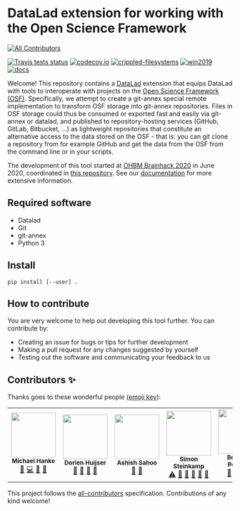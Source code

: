 # DataLad extension for working with the Open Science Framework
<!-- ALL-CONTRIBUTORS-BADGE:START - Do not remove or modify this section -->
[![All Contributors](https://img.shields.io/badge/all_contributors-7-orange.svg?style=flat-square)](#contributors-)
<!-- ALL-CONTRIBUTORS-BADGE:END -->

[![Travis tests status](https://secure.travis-ci.org/datalad/datalad-osf.png?branch=master)](https://travis-ci.org/datalad/datalad-osf) [![codecov.io](https://codecov.io/github/datalad/datalad-osf/coverage.svg?branch=master)](https://codecov.io/github/datalad/datalad-osf?branch=master) [![crippled-filesystems](https://github.com/datalad/datalad-osf/workflows/crippled-filesystems/badge.svg)](https://github.com/datalad/datalad-osf/actions?query=workflow%3Acrippled-filesystems) [![win2019](https://github.com/datalad/datalad-osf/workflows/win2019/badge.svg)](https://github.com/datalad/datalad-osf/actions?query=workflow%3Awin2019)  [![docs](https://github.com/datalad/datalad-osf/workflows/docs/badge.svg)](https://github.com/datalad/datalad-osf/actions?query=workflow%3Adocs)

Welcome! This repository contains a [DataLad](http://datalad.org) extension that equips DataLad with tools to interoperate with projects on the [Open Science Framework (OSF)](https://osf.io). Specifically, we attempt to create a git-annex special remote implementation to transform OSF storage into git-annex repositories. Files in OSF storage could thus be consumed or exported fast and easily via git-annex or datalad, and published to repository-hosting services (GitHub, GitLab, Bitbucket, ...) as lightweight repositories that constitute an alternative access to the data stored on the OSF - that is: you can git clone a repository from for example GitHub and get the data from the OSF from the command line or in your scripts.

The development of this tool started at [OHBM Brainhack 2020](https://github.com/ohbm/hackathon2020/issues/156) in June 2020, coordinated in [this repository](https://github.com/adswa/git-annex-remote-osf). See our [documentation](http://docs.datalad.org/projects/osf) for more extensive information.

## Required software

- Datalad
- Git
- git-annex
- Python 3

## Install

```
pip install [--user] .
```

## How to contribute
You are very welcome to help out developing this tool further. You can contribute by:

- Creating an issue for bugs or tips for further development
- Making a pull request for any changes suggested by yourself
- Testing out the software and communicating your feedback to us

## Contributors ✨

Thanks goes to these wonderful people ([emoji key](https://allcontributors.org/docs/en/emoji-key)):
<!-- ALL-CONTRIBUTORS-LIST:START - Do not remove or modify this section -->
<!-- prettier-ignore-start -->
<!-- markdownlint-disable -->
<table>
  <tr>
    <td align="center"><a href="http://psychoinformatics.de"><img src="https://avatars1.githubusercontent.com/u/136479?v=4" width="100px;" alt=""/><br /><sub><b>Michael Hanke</b></sub></a><br /><a href="#maintenance-mih" title="Maintenance">🚧</a> <a href="https://github.com/datalad/datalad-osf/commits?author=mih" title="Code">💻</a> <a href="https://github.com/datalad/datalad-osf/issues?q=author%3Amih" title="Bug reports">🐛</a> <a href="#ideas-mih" title="Ideas, Planning, & Feedback">🤔</a></td>
    <td align="center"><a href="https://github.com/DorienHuijser"><img src="https://avatars1.githubusercontent.com/u/58177697?v=4" width="100px;" alt=""/><br /><sub><b>Dorien Huijser</b></sub></a><br /><a href="https://github.com/datalad/datalad-osf/commits?author=DorienHuijser" title="Documentation">📖</a> <a href="#projectManagement-DorienHuijser" title="Project Management">📆</a> <a href="#ideas-DorienHuijser" title="Ideas, Planning, & Feedback">🤔</a> <a href="#userTesting-DorienHuijser" title="User Testing">📓</a></td>
    <td align="center"><a href="https://github.com/TheDragon246"><img src="https://avatars2.githubusercontent.com/u/63247401?v=4" width="100px;" alt=""/><br /><sub><b>Ashish Sahoo</b></sub></a><br /><a href="https://github.com/datalad/datalad-osf/commits?author=TheDragon246" title="Documentation">📖</a> <a href="#maintenance-TheDragon246" title="Maintenance">🚧</a></td>
    <td align="center"><a href="https://github.com/SRSteinkamp"><img src="https://avatars2.githubusercontent.com/u/17494653?v=4" width="100px;" alt=""/><br /><sub><b>Simon Steinkamp</b></sub></a><br /><a href="https://github.com/datalad/datalad-osf/commits?author=SRSteinkamp" title="Tests">⚠️</a> <a href="https://github.com/datalad/datalad-osf/commits?author=SRSteinkamp" title="Documentation">📖</a> <a href="#projectManagement-SRSteinkamp" title="Project Management">📆</a> <a href="#ideas-SRSteinkamp" title="Ideas, Planning, & Feedback">🤔</a> <a href="#userTesting-SRSteinkamp" title="User Testing">📓</a> <a href="#maintenance-SRSteinkamp" title="Maintenance">🚧</a></td>
    <td align="center"><a href="https://github.com/bpoldrack"><img src="https://avatars2.githubusercontent.com/u/10498301?v=4" width="100px;" alt=""/><br /><sub><b>Benjamin Poldrack</b></sub></a><br /><a href="#projectManagement-bpoldrack" title="Project Management">📆</a> <a href="#ideas-bpoldrack" title="Ideas, Planning, & Feedback">🤔</a> <a href="https://github.com/datalad/datalad-osf/commits?author=bpoldrack" title="Code">💻</a> <a href="#maintenance-bpoldrack" title="Maintenance">🚧</a></td>
    <td align="center"><a href="https://gitlab.com/kousu"><img src="https://avatars2.githubusercontent.com/u/987487?v=4" width="100px;" alt=""/><br /><sub><b>Nick</b></sub></a><br /><a href="#projectManagement-kousu" title="Project Management">📆</a> <a href="#ideas-kousu" title="Ideas, Planning, & Feedback">🤔</a> <a href="https://github.com/datalad/datalad-osf/commits?author=kousu" title="Code">💻</a> <a href="#maintenance-kousu" title="Maintenance">🚧</a></td>
    <td align="center"><a href="https://github.com/nbeliy"><img src="https://avatars0.githubusercontent.com/u/44231332?v=4" width="100px;" alt=""/><br /><sub><b>Nikita Beliy</b></sub></a><br /><a href="#ideas-nbeliy" title="Ideas, Planning, & Feedback">🤔</a> <a href="#userTesting-nbeliy" title="User Testing">📓</a></td>
  </tr>
</table>

<!-- markdownlint-enable -->
<!-- prettier-ignore-end -->
<!-- ALL-CONTRIBUTORS-LIST:END -->

This project follows the [all-contributors](https://github.com/all-contributors/all-contributors) specification. Contributions of any kind welcome!
